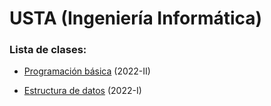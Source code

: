 # USTA (Ingeniería Informática)
### Lista de clases:
- [Programación básica](2022-2_programacion_basica/README.md) (2022-II)
  
- [Estructura de datos](2022-1_estructura_datos/README.md) (2022-I)